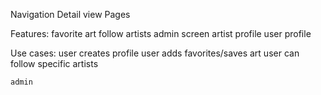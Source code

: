 Navigation
Detail view Pages

Features:
    favorite art
    follow artists
    admin screen
    artist profile
    user profile




Use cases:
    user creates profile
    user adds favorites/saves art
    user can follow specific artists
    
    admin 